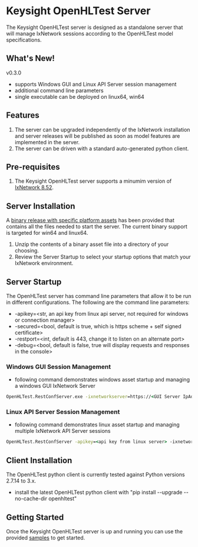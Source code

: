 # Keysight OpenHLTest Server
The Keysight OpenHLTest server is designed as a standalone server that will manage IxNetwork sessions according to the OpenHLTest model specifications.  

## What's New!
v0.3.0 
- supports Windows GUI and Linux API Server session management
- additional command line parameters 
- single executable can be deployed on linux64, win64 

## Features
1) The server can be upgraded independently of the IxNetwork installation and server releases will be published as soon as model features are implemented in the server.
2) The server can be driven with a standard auto-generated python client.

## Pre-requisites
1) The Keysight OpenHLTest server supports a minumim version of [IxNetwork 8.52](https://support.ixiacom.com/support-overview/product-support/downloads-updates/versions/68).

## Server Installation
A [binary release with specific platform assets](https://github.com/OpenHLTest/keysight-server/releases) has been provided that contains all the files needed to start the server.  The current binary support is targeted for win64 and linux64.
1) Unzip the contents of a binary asset file into a directory of your choosing.
2) Review the Server Startup to select your startup options that match your IxNetwork environment.

## Server Startup
The OpenHLTest server has command line parameters that allow it to be run in different configurations.
The following are the command line parameters:
- -apikey=<str, an api key from linux api server, not required for windows or connection manager>
- -secured=<bool, default is true, which is https scheme + self signed certificate>
- -restport=<int, default is 443, change it to listen on an alternate port>
- -debug=<bool, default is false, true will display requests and responses in the console>
  
### Windows GUI Session Management
- following command demonstrates windows asset startup and managing a windows GUI IxNetwork Server
``` cmd
OpenHLTest.RestConfServer.exe -ixnetworkserver=https://<GUI Server IpAddress:RestPort>
```

### Linux API Server Session Management
- following command demonstrates linux asset startup and managing multiple IxNetwork API Server sessions
``` cmd
OpenHLTest.RestConfServer -apikey=<api key from linux server> -ixnetworkserver=https://<Linx API Server  IpAddress:RestPort>
```

## Client Installation
The OpenHLTest python client is currently tested against Python versions 2.7.14 to 3.x.  
   - install the latest OpenHLTest python client with "pip install --upgrade --no-cache-dir openhltest"

## Getting Started
Once the Keysight OpenHLTest server is up and running you can use the provided [samples](https://github.com/OpenHLTest/keysight-server/samples) to get started.
